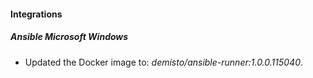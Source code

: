 
#### Integrations

##### Ansible Microsoft Windows

- Updated the Docker image to: *demisto/ansible-runner:1.0.0.115040*.
